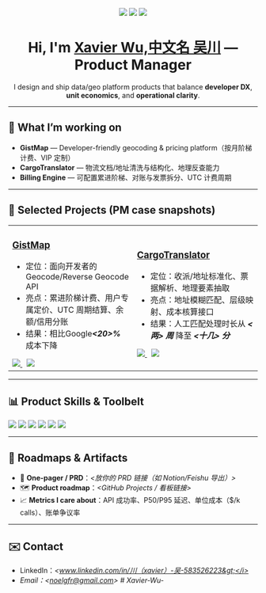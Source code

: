 <!-- 顶部横幅（可换自己的图，或先删掉） -->
<p align="center">
  <img src="https://img.shields.io/badge/Role-Product%20Manager-4B8BFF" />
  <img src="https://img.shields.io/badge/Focus-Geo%20APIs%20%7C%20Billing%20%7C%20Platform-blueviolet" />
  <img src="https://img.shields.io/badge/Location-🌏-brightgreen" />
</p>

<h1 align="center">Hi, I'm <a href="https://github.com/ciby9833">Xavier Wu,中文名 吴川</a> — Product Manager</h1>

<p align="center">
  I design and ship data/geo platform products that balance <b>developer DX</b>, <b>unit economics</b>, and <b>operational clarity</b>.
</p>

---

## 🔭 What I’m working on
- **GistMap** — Developer-friendly geocoding & pricing platform（按月阶梯计费、VIP 定制）
- **CargoTranslator** — 物流文档/地址清洗与结构化、地理反查能力
- **Billing Engine** — 可配置累进阶梯、对账与发票拆分、UTC 计费周期

---

## 🚀 Selected Projects (PM case snapshots)

<table>
  <tr>
    <td width="50%">
      <h3><a href="https://github.com/ciby9833/GistMap">GistMap</a></h3>
      <ul>
        <li>定位：面向开发者的 Geocode/Reverse Geocode API</li>
        <li>亮点：累进阶梯计费、用户专属定价、UTC 周期结算、余额/信用分账</li>
        <li>结果：相比Google<b><i>&lt;20&gt;%</i></b> 成本下降
      </ul>
      <a href="https://github.com/ciby9833/GistMap">
        <img src="https://img.shields.io/badge/Repo-GistMap-black?logo=github"/>
      </a>
      &nbsp;
      <img src="https://img.shields.io/badge/Stack-NestJS%20%7C%20Postgres%20%7C%20PostGIS%20%7C%20FAISS-lightgrey"/>
    </td>
    <td width="50%">
      <h3><a href="https://github.com/ciby9833/CargoTranslator">CargoTranslator</a></h3>
      <ul>
        <li>定位：收派/地址标准化、票据解析、地理要素抽取</li>
        <li>亮点：地址模糊匹配、层级映射、成本核算接口</li>
        <li>结果：人工匹配处理时长从 <b><i>&lt;两&gt; 周</i></b> 降至 <b><i>&lt;十几&gt; 分</i></b></li>
      </ul>
      <a href="https://github.com/ciby9833/CargoTranslator">
        <img src="https://img.shields.io/badge/Repo-CargoTranslator-black?logo=github"/>
      </a>
      &nbsp;
      <img src="https://img.shields.io/badge/Focus-Address%20Clean%20%7C%20RL%20heuristics-blue"/>
    </td>
  </tr>
</table>

---

## 📊 Product Skills & Toolbelt
<p>
  <img src="https://img.shields.io/badge/PM-Jobs%20To%20Be%20Done%20%7C%20PRD%20%7C%20A/B%20-blue" />
  <img src="https://img.shields.io/badge/Analytics-SQL%20%7C%20Amplitude%20%7C%20GA4-success" />
  <img src="https://img.shields.io/badge/Design-Figma%20%7C%20Userflow%20%7C%20Wireframe-ff69b4" />
  <img src="https://img.shields.io/badge/Dev-API%20Design%20%7C%20REST%20%7C%20OpenAPI-informational" />
  <img src="https://img.shields.io/badge/Data-PostgreSQL%20%7C%20PostGIS%20%7C%20DuckDB-lightgrey" />
  <img src="https://img.shields.io/badge/Cloud-AWS%20%7C%20GCP%20%7C%20Vercel-yellow" />
</p>

---

## 🧭 Roadmaps & Artifacts
- 📄 **One-pager / PRD**：<i>&lt;放你的 PRD 链接（如 Notion/Feishu 导出）&gt;</i>  
- 🗺 **Product roadmap**：<i>&lt;GitHub Projects / 看板链接&gt;</i>  
- 📈 **Metrics I care about**：API 成功率、P50/P95 延迟、单位成本（$/k calls）、账单争议率

---

## ✉️ Contact
- LinkedIn：<i>&lt;www.linkedin.com/in/川（xavier）-吴-583526223&gt;</i>  
- Email：<i>&lt;noelgfr@gmail.com&gt;</i>  # Xavier-Wu-
